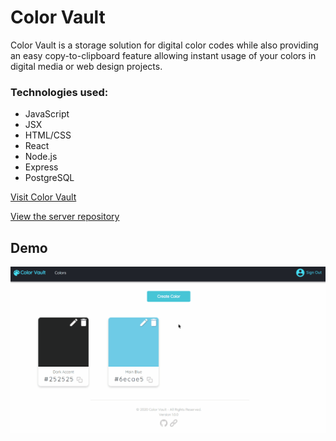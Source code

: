 # Color Vault

Color Vault is a storage solution for digital color codes while also providing an easy copy-to-clipboard
feature allowing instant usage of your colors in digital media or web design projects.

### Technologies used:
  - JavaScript
  - JSX
  - HTML/CSS
  - React
  - Node.js
  - Express
  - PostgreSQL

[Visit Color Vault](https://thecolorvault.herokuapp.com/)

[View the server repository](https://github.com/Chase00/ColorVaultAPI)

## Demo

![Color Vault Demo](colorvaultgif.gif)


